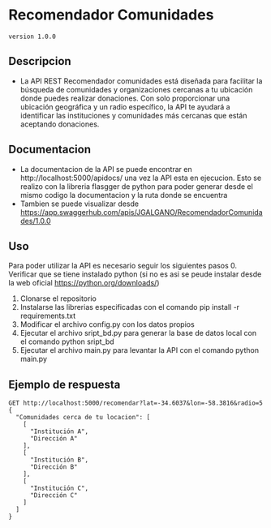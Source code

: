 # Recomendador Comunidades 
`version 1.0.0` 

## Descripcion
* La API REST Recomendador comunidades está diseñada para facilitar la búsqueda de comunidades y organizaciones cercanas a tu ubicación donde puedes realizar donaciones. Con solo proporcionar una ubicación geográfica y un radio específico, la API te ayudará a identificar las instituciones y comunidades más cercanas que están aceptando donaciones.

## Documentacion
* La documentacion de la API se puede encontrar en http://localhost:5000/apidocs/ una vez la API esta en ejecucion. Esto se realizo con la libreria flasgger de python para poder generar desde el mismo codigo la documentacion y la ruta donde se encuentra
* Tambien se puede visualizar desde https://app.swaggerhub.com/apis/JGALGANO/RecomendadorComunidades/1.0.0
  
## Uso
Para poder utilizar la API es necesario seguir los siguientes pasos
0. Verificar que se tiene instalado python (si no es asi se peude instalar desde la web oficial https://python.org/downloads/)
1. Clonarse el repositorio
2. Instalarse las librerias especificadas con el comando pip install -r requirements.txt
3. Modificar el archivo config.py con los datos propios
4. Ejecutar el archivo sript_bd.py para generar la base de datos local con el comando python sript_bd 
5. Ejecutar el archivo main.py para levantar la API con el comando python main.py

## Ejemplo de respuesta
```http
GET http://localhost:5000/recomendar?lat=-34.6037&lon=-58.3816&radio=5
{
  "Comunidades cerca de tu locacion": [
    [
      "Institución A",
      "Dirección A"
    ],
    [
      "Institución B",
      "Dirección B"
    ],
    [
      "Institución C",
      "Dirección C"
    ]
  ]
}
